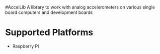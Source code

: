 #AccelLib
A library to work with analog accelerometers on various single board
computers and development boards

# Supported Platforms
* Raspberry Pi 
